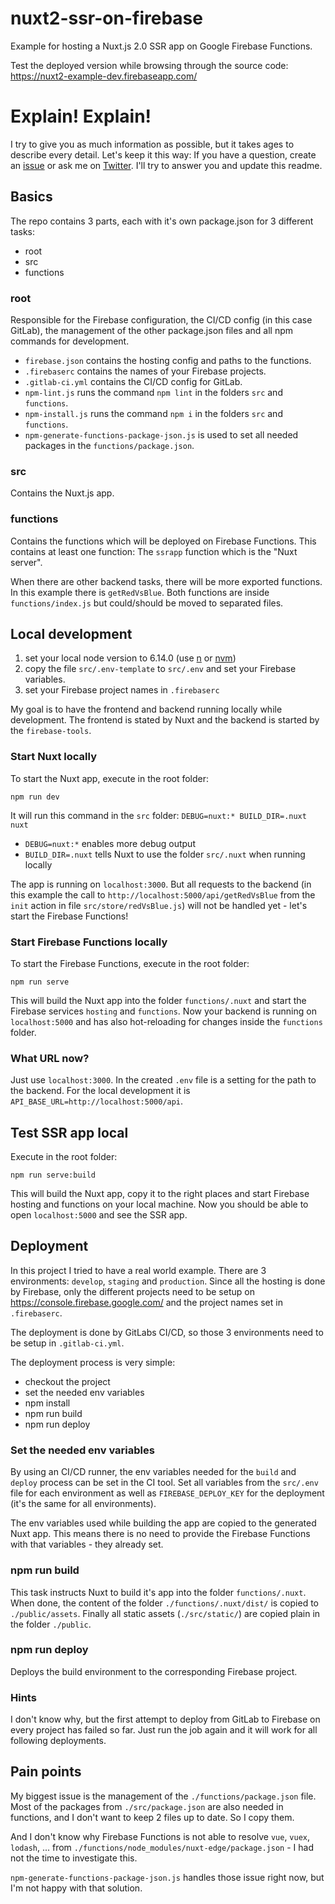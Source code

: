 # nuxt2-ssr-on-firebase
Example for hosting a Nuxt.js 2.0 SSR app on Google Firebase Functions.

Test the deployed version while browsing through the source code: https://nuxt2-example-dev.firebaseapp.com/


# Explain! Explain!

I try to give you as much information as possible, but it takes ages to describe every detail.
Let's keep it this way: If you have a question, create an 
[issue](https://github.com/webcore-it/nuxt2-ssr-on-firebase/issues) or ask 
me on [Twitter](https://twitter.com/WebCoreIT). I'll try to answer you and update this readme.


## Basics

The repo contains 3 parts, each with it's own package.json for 3 different tasks:

- root
- src
- functions


### root

Responsible for the Firebase configuration, the CI/CD config (in this case GitLab), 
the management of the other package.json files and all npm commands for development.

- `firebase.json` contains the hosting config and paths to the functions.
- `.firebaserc` contains the names of your Firebase projects.
- `.gitlab-ci.yml` contains the CI/CD config for GitLab.
- `npm-lint.js` runs the command `npm lint` in the folders `src` and `functions`.
- `npm-install.js` runs the command `npm i` in the folders `src` and `functions`.
- `npm-generate-functions-package-json.js` is used to set all needed packages in the `functions/package.json`.


### src

Contains the Nuxt.js app.


### functions

Contains the functions which will be deployed on Firebase Functions. This contains at least one 
function: The `ssrapp` function which is the "Nuxt server".

When there are other backend tasks, there will be more exported functions. In this example there
is `getRedVsBlue`. Both functions are inside `functions/index.js` but could/should be moved to 
separated files.

 
## Local development

1. set your local node version to 6.14.0 (use [n](https://www.npmjs.com/package/n) or [nvm](https://github.com/creationix/nvm))
1. copy the file `src/.env-template` to `src/.env` and set your Firebase variables.
1. set your Firebase project names in `.firebaserc`

My goal is to have the frontend and backend running locally while development. The frontend is 
stated by Nuxt and the backend is started by the `firebase-tools`.  


### Start Nuxt locally

To start the Nuxt app, execute in the root folder:
```$bash
npm run dev
```

It will run this command in the `src` folder: `DEBUG=nuxt:* BUILD_DIR=.nuxt nuxt`
- `DEBUG=nuxt:*` enables more debug output 
- `BUILD_DIR=.nuxt` tells Nuxt to use the folder `src/.nuxt` when running locally

The app is running on `localhost:3000`. But all requests to the backend (in this 
example the call to `http://localhost:5000/api/getRedVsBlue` from the `init` action 
in file `src/store/redVsBlue.js`) will not be handled yet - let's start the Firebase 
Functions!


### Start Firebase Functions locally

To start the Firebase Functions, execute in the root folder:
```$bash
npm run serve
```

This will build the Nuxt app into the folder `functions/.nuxt` and start the Firebase services
`hosting` and `functions`. Now your backend is running on `localhost:5000` and has 
also hot-reloading for changes inside the `functions` folder.


### What URL now?

Just use `localhost:3000`. In the created `.env` file is a setting for the path to the backend. 
For the local development it is `API_BASE_URL=http://localhost:5000/api`. 


## Test SSR app local

Execute in the root folder:
```$bash
npm run serve:build
```

This will build the Nuxt app, copy it to the right places and start Firebase hosting and 
functions on your local machine. Now you should be able to open `localhost:5000` and see
the SSR app.


## Deployment

In this project I tried to have a real world example. There are 3 environments: 
`develop`, `staging` and `production`. Since all the hosting is done by Firebase, only 
the different projects need to be setup on https://console.firebase.google.com/ and 
the project names set in `.firebaserc`. 

The deployment is done by GitLabs CI/CD, so those 3 environments need to be setup in `.gitlab-ci.yml`.

The deployment process is very simple:
- checkout the project
- set the needed env variables
- npm install
- npm run build
- npm run deploy


### Set the needed env variables

By using an CI/CD runner, the env variables needed for the `build` and `deploy` process
can be set in the CI tool. Set all variables from the `src/.env` file for each 
environment as well as `FIREBASE_DEPLOY_KEY` for the deployment (it's the same for all environments).

The env variables used while building the app are copied to the generated Nuxt app. This means there
is no need to provide the Firebase Functions with that variables - they already set.


### npm run build

This task instructs Nuxt to build it's app into the folder `functions/.nuxt`. When done, the content 
of the folder `./functions/.nuxt/dist/` is copied to `./public/assets`. Finally all static assets 
(`./src/static/`) are copied plain in the folder `./public`.   
  
  
### npm run deploy

Deploys the build environment to the corresponding Firebase project.


### Hints
I don't know why, but the first attempt to deploy from GitLab to Firebase on every project 
has failed so far. Just run the job again and it will work for all following deployments. 


## Pain points

My biggest issue is the management of the `./functions/package.json` file. Most of the packages 
from `./src/package.json` are also needed in functions, and I don't want to keep 2 files up to date.
So I copy them.

And I don't know why Firebase Functions is not able to resolve `vue`, `vuex`, `lodash`, ... from 
`./functions/node_modules/nuxt-edge/package.json` - I had not the time to investigate this.

`npm-generate-functions-package-json.js` handles those issue right now, but I'm not happy with that
solution.
